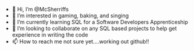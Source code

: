 - 👋 Hi, I’m @McSherriffs
- 👀 I’m interested in gaming, baking, and singing
- 🌱 I’m currently learning SQL for a Software Developers Apprenticeship
- 💞️ I’m looking to collaborate on any SQL based projects to help get experience in writing the code
- 📫 How to reach me not sure yet....working out github!!

<!---
McSherriffs/McSherriffs is a ✨ special ✨ repository because its `README.md` (this file) appears on your GitHub profile.
You can click the Preview link to take a look at your changes.
--->
